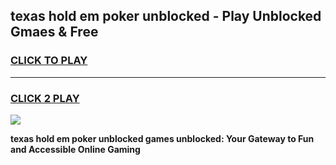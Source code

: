 
## texas hold em poker unblocked - Play Unblocked Gmaes & Free
<h3>
<a href="https://news.freeplayer.one?title=texas_hold_em_poker_unblocked&ref=23F">CLICK TO PLAY</a></h3>
<hr>

<h3>
<a href="https://news.freeplayer.one?title=texas_hold_em_poker_unblocked&ref=23F">CLICK 2 PLAY</a>
  
</h3>

<a href="https://news.freeplayer.one?title=texas_hold_em_poker_unblocked&ref=23F/"><img src="https://clearcache.store/games.png"></a>


**texas hold em poker unblocked games unblocked: Your Gateway to Fun and Accessible Online Gaming**
